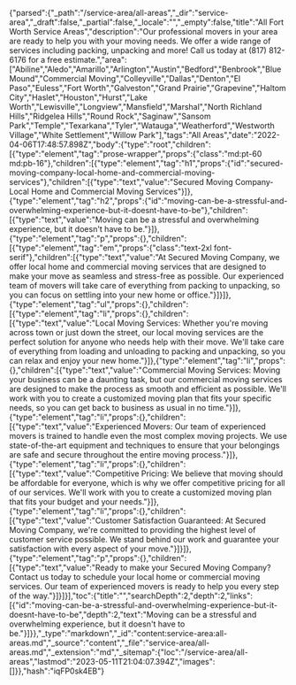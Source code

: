 {"parsed":{"_path":"/service-area/all-areas","_dir":"service-area","_draft":false,"_partial":false,"_locale":"","_empty":false,"title":"All Fort Worth Service Areas","description":"Our professional movers in your area are ready to help you with your moving needs. We offer a wide range of services including packing, unpacking and more! Call us today at (817) 812-6176 for a free estimate.","area":["Abiline","Aledo","Amarillo","Arlington","Austin","Bedford","Benbrook","Blue Mound","Commercial Moving","Colleyville","Dallas","Denton","El Paso","Euless","Fort Worth","Galveston","Grand Prairie","Grapevine","Haltom City","Haslet","Houston","Hurst","Lake Worth","Lewisville","Longview","Mansfield","Marshal","North Richland Hills","Ridgelea Hills","Round Rock","Saginaw","Sansom Park","Temple","Texarkana","Tyler","Watauga","Weatherford","Westworth Village","White Settlement","Willow Park"],"tags":"All Areas","date":"2022-04-06T17:48:57.898Z","body":{"type":"root","children":[{"type":"element","tag":"prose-wrapper","props":{"class":"md:pt-60 md:pb-16"},"children":[{"type":"element","tag":"h1","props":{"id":"secured-moving-company-local-home-and-commercial-moving-services"},"children":[{"type":"text","value":"Secured Moving Company-Local Home and Commercial Moving Services"}]},{"type":"element","tag":"h2","props":{"id":"moving-can-be-a-stressful-and-overwhelming-experience-but-it-doesnt-have-to-be"},"children":[{"type":"text","value":"Moving can be a stressful and overwhelming experience, but it doesn't have to be."}]},{"type":"element","tag":"p","props":{},"children":[{"type":"element","tag":"em","props":{"class":"text-2xl font-serif"},"children":[{"type":"text","value":"At Secured Moving Company, we offer local home and commercial moving services that are designed to make your move as seamless and stress-free as possible. Our experienced team of movers will take care of everything from packing to unpacking, so you can focus on settling into your new home or office."}]}]},{"type":"element","tag":"ul","props":{},"children":[{"type":"element","tag":"li","props":{},"children":[{"type":"text","value":"Local Moving Services: Whether you're moving across town or just down the street, our local moving services are the perfect solution for anyone who needs help with their move. We'll take care of everything from loading and unloading to packing and unpacking, so you can relax and enjoy your new home."}]},{"type":"element","tag":"li","props":{},"children":[{"type":"text","value":"Commercial Moving Services: Moving your business can be a daunting task, but our commercial moving services are designed to make the process as smooth and efficient as possible. We'll work with you to create a customized moving plan that fits your specific needs, so you can get back to business as usual in no time."}]},{"type":"element","tag":"li","props":{},"children":[{"type":"text","value":"Experienced Movers: Our team of experienced movers is trained to handle even the most complex moving projects. We use state-of-the-art equipment and techniques to ensure that your belongings are safe and secure throughout the entire moving process."}]},{"type":"element","tag":"li","props":{},"children":[{"type":"text","value":"Competitive Pricing: We believe that moving should be affordable for everyone, which is why we offer competitive pricing for all of our services. We'll work with you to create a customized moving plan that fits your budget and your needs."}]},{"type":"element","tag":"li","props":{},"children":[{"type":"text","value":"Customer Satisfaction Guaranteed: At Secured Moving Company, we're committed to providing the highest level of customer service possible. We stand behind our work and guarantee your satisfaction with every aspect of your move."}]}]},{"type":"element","tag":"p","props":{},"children":[{"type":"text","value":"Ready to make your Secured Moving Company? Contact us today to schedule your local home or commercial moving services. Our team of experienced movers is ready to help you every step of the way."}]}]}],"toc":{"title":"","searchDepth":2,"depth":2,"links":[{"id":"moving-can-be-a-stressful-and-overwhelming-experience-but-it-doesnt-have-to-be","depth":2,"text":"Moving can be a stressful and overwhelming experience, but it doesn't have to be."}]}},"_type":"markdown","_id":"content:service-area:all-areas.md","_source":"content","_file":"service-area/all-areas.md","_extension":"md","_sitemap":{"loc":"/service-area/all-areas","lastmod":"2023-05-11T21:04:07.394Z","images":[]}},"hash":"iqFP0sk4EB"}